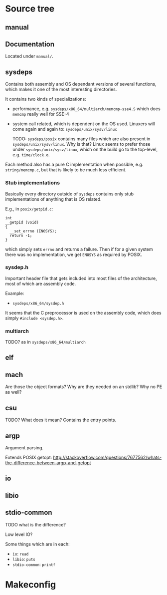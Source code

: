 # Source tree

## manual

## Documentation

Located under `manual/`.

## sysdeps

Contains both assembly and OS dependant versions of several functions, which makes it one of the most interesting directories.

It contains two kinds of specializations:

-   performance, e.g. `sysdeps/x86_64/multiarch/memcmp-sse4.S` which does `memcmp` really well for SSE-4

-   system call related, which is dependent on the OS used. Linuxers will come again and again to: `sysdeps/unix/sysv/linux`

    TODO: `sysdeps/posix` contains many files which are also present in `sysdeps/unix/sysv/linux`. Why is that? Linux seems to prefer those under `sysdeps/unix/sysv/linux`, which on the build go to the top-level, e.g. `time/clock.o`.

Each method also has a pure C implementation when possible, e.g. `string/memcmp.c`, but that is likely to be much less efficient.

### Stub implementations

Basically every directory outside of `sysdeps` contains only stub implementations of anything that is OS related.

E.g., in `posix/getpid.c`:

    int
    __getpid (void)
    {
      __set_errno (ENOSYS);
      return -1;
    }

which simply sets `errno` and returns a failure. Then if for a given system there was no implementation, we get `ENOSYS` as required by POSIX.

### sysdep.h

Important header file that gets included into most files of the architecture, most of which are assembly code.

Example:

- `sysdeps/x86_64/sysdep.h`

It seems that the C preprocessor is used on the assembly code, which does simply `#include <sysdep.h>`.

### multiarch

TODO? as in `sysdeps/x86_64/multiarch`

## elf

## mach

Are those the object formats? Why are they needed on an stdlib? Why no PE as well?

## csu

TODO? What does it mean? Contains the entry points.

## argp

Argument parsing.

Extends POSIX getopt: <http://stackoverflow.com/questions/7677562/whats-the-difference-between-argp-and-getopt>

## io

## libio

## stdio-common

TODO what is the difference?

Low level IO?

Some things which are in each:

- `io`: `read`
- `libio`: `puts`
- `stdio-common`: `printf`

# Makeconfig
